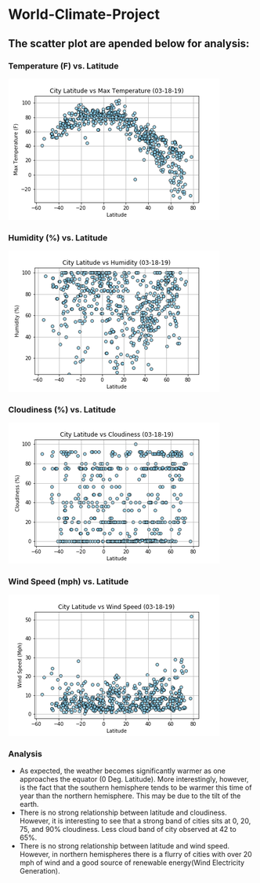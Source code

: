 # World-Climate-Project
## The scatter plot are apended below for analysis:

### Temperature (F) vs. Latitude
![GitHub Logo](https://github.com/obaid8712/World-Climate-Project/blob/master/Climate_code/MaxTemp.png)

### Humidity (%) vs. Latitude
![GitHub Logo](https://github.com/obaid8712/World-Climate-Project/blob/master/Climate_code/Humidity.png)

### Cloudiness (%) vs. Latitude
![GitHub Logo](https://github.com/obaid8712/World-Climate-Project/blob/master/Climate_code/Cloud.png)

### Wind Speed (mph) vs. Latitude
![GitHub Logo](https://github.com/obaid8712/World-Climate-Project/blob/master/Climate_code/Wind.png)

### Analysis
* As expected, the weather becomes significantly warmer as one approaches the equator (0 Deg. Latitude). More interestingly, however, is the fact that the southern hemisphere tends to be warmer this time of year than the northern hemisphere. This may be due to the tilt of the earth.
* There is no strong relationship between latitude and cloudiness. However, it is interesting to see that a strong band of cities sits at 0, 20, 75, and 90% cloudiness. Less cloud band of city observed at 42 to 65%.
* There is no strong relationship between latitude and wind speed. However, in northern hemispheres there is a flurry of cities with over 20 mph of wind and a good source of renewable energy(Wind Electricity Generation).
